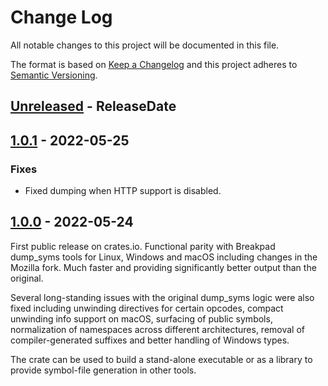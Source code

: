# Change Log
All notable changes to this project will be documented in this file.

The format is based on [Keep a Changelog](http://keepachangelog.com/)
and this project adheres to [Semantic Versioning](http://semver.org/).

<!-- next-header -->
## [Unreleased] - ReleaseDate

## [1.0.1] - 2022-05-25

### Fixes
* Fixed dumping when HTTP support is disabled.

## [1.0.0] - 2022-05-24

First public release on crates.io. Functional parity with Breakpad dump_syms
tools for Linux, Windows and macOS including changes in the Mozilla fork.
Much faster and providing significantly better output than the original.

Several long-standing issues with the original dump_syms logic were also fixed
including unwinding directives for certain opcodes, compact unwinding info
support on macOS, surfacing of public symbols, normalization of namespaces
across different architectures, removal of compiler-generated suffixes and
better handling of Windows types.

The crate can be used to build a stand-alone executable or as a library to
provide symbol-file generation in other tools.

<!-- next-url -->
[Unreleased]: https://github.com/mozilla/dump_syms/compare/v1.0.1...HEAD
[1.0.1]: https://github.com/mozilla/dump_syms/compare/v1.0.0...v1.0.1
[1.0.0]: https://github.com/mozilla/dump_syms/compare/cab687047df228587473fbc9a33e2ff2fd2d8c2e...v1.0.0

